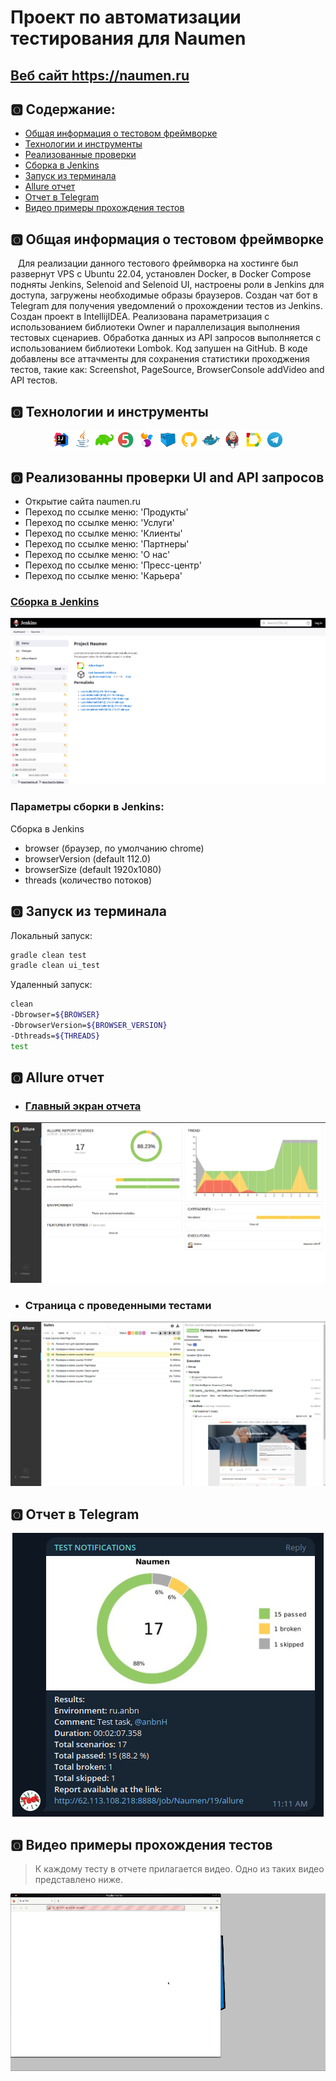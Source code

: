 # Проект по автоматизации тестирования для Naumen
## <a target="_blank" href="https://naumen.ru/">Веб сайт https://naumen.ru</a>
## :o2: Содержание:

- <a href="#shinto_shrine-общая-информация-о-тестовом-фреймворке">Общая информация о тестовом фреймворке</a>
- <a href="#shinto_shrine-технологии-и-инструменты">Технологии и инструменты</a>
- <a href="#shinto_shrine-реализованные-проверки">Реализованные проверки</a>
- <a href="#shinto_shrine-сборка-в-Jenkins">Сборка в Jenkins</a>
- <a href="#shinto_shrine-запуск-из-терминала">Запуск из терминала</a>
- <a href="#shinto_shrine-allure-отчет">Allure отчет</a>
- <a href="#shinto_shrine-отчет-в-telegram">Отчет в Telegram</a>
- <a href="#shinto_shrine-видео-примеры-прохождения-тестов">Видео примеры прохождения тестов</a>

## :o2: Общая информация о тестовом фреймворке
&nbsp;&nbsp;&nbsp;Для реализации данного тестового фреймворка на хостинге был развернут VPS
с Ubuntu 22.04, установлен Docker, в Docker Compose подняты Jenkins, Selenoid and Selenoid UI,
настроены роли в Jenkins для доступа, загружены необходимые образы браузеров. Создан чат бот
в Telegram для получения уведомлений о прохождении тестов из Jenkins. Создан проект в
IntellijIDEA. Реализована параметризация с использованием библиотеки Owner и параллелизация
выполнения тестовых сценариев. Обработка данных из API запросов выполняется с использованием
библиотеки Lombok. Код запушен на GitHub. В коде добавлены все аттачменты для сохранения
статистики проходжения тестов, такие как: Screenshot, PageSource, BrowserConsole addVideo and
API тестов. 

## :o2: Технологии и инструменты
<p align="center">
<img width="6%" title="IntelliJ IDEA" src="images/logo/IntelliJ_IDEA.svg">
<img width="6%" title="Java" src="images/logo/Java.svg">
<img width="6%" title="Gradle" src="images/logo/Gradle.png">
<img width="6%" title="JUnit5" src="images/logo/JUnit5.svg">
<img width="6%" title="Selenide" src="images/logo/Selenide.svg">
<img width="6%" title="Selenoid" src="images/logo/Selenoid.svg">
<img width="6%" title="GitHub" src="images/logo/Github.png">
<img width="6%" title="GitHub" src="images/logo/Docker.svg">
<img width="6%" title="Jenkins" src="images/logo/Jenkins.svg">
<img width="6%" title="Allure Report" src="images/logo/Allure_Report.svg">
<img width="6%" title="Telegram" src="images/logo/Telegram.svg">
</p>

## :o2: Реализованны проверки UI and API запросов
- Открытие сайта naumen.ru
- Переход по ссылке меню: 'Продукты'
- Переход по ссылке меню: 'Услуги'
- Переход по ссылке меню: 'Клиенты'
- Переход по ссылке меню: 'Партнеры'
- Переход по ссылке меню: 'О нас'
- Переход по ссылке меню: 'Пресс-центр'
- Переход по ссылке меню: 'Карьера'

### <a target="_blank" href="http://62.113.108.218:8888/job/Naumen/">Сборка в Jenkins</a>
<p align="center">
  <img title="Jenkins Dashboard" src="images/screenshots/jenkins_dashboard.png">
</p>

### Параметры сборки в Jenkins:
Сборка в Jenkins
- browser (браузер, по умолчанию chrome)
- browserVersion (default 112.0)
- browserSize (default 1920x1080)
- threads (количество потоков)

## :o2: Запуск из терминала
Локальный запуск:
```bash
gradle clean test
gradle clean ui_test
```

Удаленный запуск:
```bash
clean
-Dbrowser=${BROWSER}
-DbrowserVersion=${BROWSER_VERSION}
-Dthreads=${THREADS}
test
```

## :o2: Allure отчет    
- ### <a target="_blank" href="http://62.113.108.218:8888/job/Naumen/12/allure/">Главный экран отчета</a>
<p align="center">
<img title="Allure Overview Dashboard" src="images/screenshots/allure_main_page.png">
</p>

- ### Страница с проведенными тестами
<p align="center">
<img title="Allure Test Page" src="images/screenshots/allure_test_page.png">
</p>

## :o2: Отчет в Telegram
<p align="center">
<img title="Telegram notification message" src="images/screenshots/telegram_notification.png">
</p>

## :o2: Видео примеры прохождения тестов
> К каждому тесту в отчете прилагается видео. Одно из таких видео представлено ниже.
<p align="center">
  <img title="Selenoid Video" src="images/gif/video.gif">
</p>